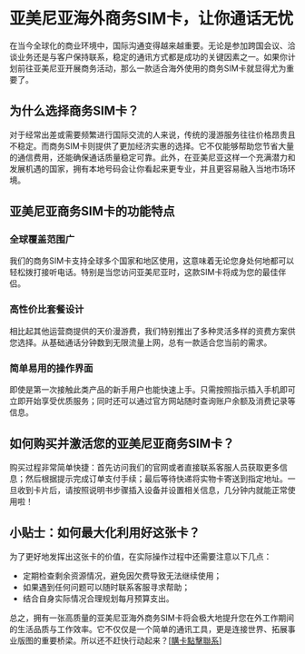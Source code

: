 # 亚美尼亚海外商务SIM卡，让你通话无忧

在当今全球化的商业环境中，国际沟通变得越来越重要。无论是参加跨国会议、洽谈业务还是与客户保持联系，稳定的通讯方式都是成功的关键因素之一。如果你计划前往亚美尼亚开展商务活动，那么一款适合海外使用的商务SIM卡就显得尤为重要了。

## 为什么选择商务SIM卡？

对于经常出差或需要频繁进行国际交流的人来说，传统的漫游服务往往价格昂贵且不稳定。而商务SIM卡则提供了更加经济实惠的选择。它不仅能够帮助您节省大量的通信费用，还能确保通话质量稳定可靠。此外，在亚美尼亚这样一个充满潜力和发展机遇的国家，拥有本地号码会让你看起来更专业，并且更容易融入当地市场环境。

## 亚美尼亚商务SIM卡的功能特点

### 全球覆盖范围广
我们的商务SIM卡支持全球多个国家和地区使用，这意味着无论您身处何地都可以轻松拨打接听电话。特别是当您访问亚美尼亚时，这款SIM卡将成为您的最佳伴侣。

### 高性价比套餐设计
相比起其他运营商提供的天价漫游费，我们特别推出了多种灵活多样的资费方案供您选择。从基础通话分钟数到无限流量上网，总有一款适合您当前的需求。

### 简单易用的操作界面
即使是第一次接触此类产品的新手用户也能快速上手。只需按照指示插入手机即可立即开始享受优质服务；同时还可以通过官方网站随时查询账户余额及消费记录等信息。

## 如何购买并激活您的亚美尼亚商务SIM卡？

购买过程非常简单快捷：首先访问我们的官网或者直接联系客服人员获取更多信息；然后根据提示完成订单支付手续；最后等待快递将实物卡寄送到指定地址。一旦收到卡片后，请按照说明书步骤插入设备并设置相关信息，几分钟内就能正常使用啦！

## 小贴士：如何最大化利用好这张卡？

为了更好地发挥出这张卡的价值，在实际操作过程中还需要注意以下几点：
- 定期检查剩余资源情况，避免因欠费导致无法继续使用；
- 如果遇到任何问题可以随时联系客服寻求帮助；
- 结合自身实际情况合理规划每月预算支出。

总之，拥有一张高质量的亚美尼亚海外商务SIM卡将会极大地提升您在外工作期间的生活品质与工作效率。它不仅仅是一个简单的通讯工具，更是连接世界、拓展事业版图的重要桥梁。所以还不赶快行动起来？[[購卡點擊聯系](https://t.me/s/esim1088)]